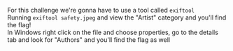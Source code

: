 For this challenge we're gonna have to use a tool called ``exiftool`` 
<br>Running ``exiftool safety.jpeg`` and view the "Artist" category and you'll find the flag!
<br>In Windows right click on the file and choose properties, go to the details tab and look for "Authors" and you'll find the flag as well
